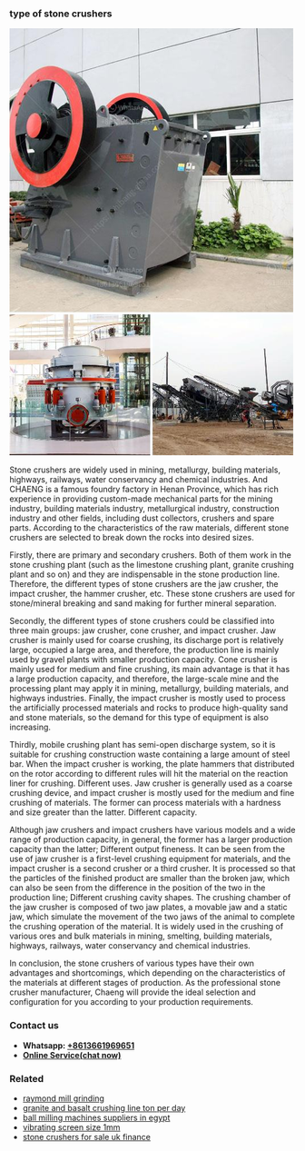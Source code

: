 <h3>type of stone crushers</h3><img src='1706754318.jpg' alt=''><p>Stone crushers are widely used in mining, metallurgy, building materials, highways, railways, water conservancy and chemical industries. And CHAENG is a famous foundry factory in Henan Province, which has rich experience in providing custom-made mechanical parts for the mining industry, building materials industry, metallurgical industry, construction industry and other fields, including dust collectors, crushers and spare parts. According to the characteristics of the raw materials, different stone crushers are selected to break down the rocks into desired sizes.</p><p>Firstly, there are primary and secondary crushers. Both of them work in the stone crushing plant (such as the limestone crushing plant, granite crushing plant and so on) and they are indispensable in the stone production line. Therefore, the different types of stone crushers are the jaw crusher, the impact crusher, the hammer crusher, etc. These stone crushers are used for stone/mineral breaking and sand making for further mineral separation.</p><p>Secondly, the different types of stone crushers could be classified into three main groups: jaw crusher, cone crusher, and impact crusher. Jaw crusher is mainly used for coarse crushing, its discharge port is relatively large, occupied a large area, and therefore, the production line is mainly used by gravel plants with smaller production capacity. Cone crusher is mainly used for medium and fine crushing, its main advantage is that it has a large production capacity, and therefore, the large-scale mine and the processing plant may apply it in mining, metallurgy, building materials, and highways industries. Finally, the impact crusher is mostly used to process the artificially processed materials and rocks to produce high-quality sand and stone materials, so the demand for this type of equipment is also increasing.</p><p>Thirdly, mobile crushing plant has semi-open discharge system, so it is suitable for crushing construction waste containing a large amount of steel bar. When the impact crusher is working, the plate hammers that distributed on the rotor according to different rules will hit the material on the reaction liner for crushing. Different uses. Jaw crusher is generally used as a coarse crushing device, and impact crusher is mostly used for the medium and fine crushing of materials. The former can process materials with a hardness and size greater than the latter. Different capacity.</p><p>Although jaw crushers and impact crushers have various models and a wide range of production capacity, in general, the former has a larger production capacity than the latter; Different output fineness. It can be seen from the use of jaw crusher is a first-level crushing equipment for materials, and the impact crusher is a second crusher or a third crusher. It is processed so that the particles of the finished product are smaller than the broken jaw, which can also be seen from the difference in the position of the two in the production line; Different crushing cavity shapes. The crushing chamber of the jaw crusher is composed of two jaw plates, a movable jaw and a static jaw, which simulate the movement of the two jaws of the animal to complete the crushing operation of the material. It is widely used in the crushing of various ores and bulk materials in mining, smelting, building materials, highways, railways, water conservancy and chemical industries.</p><p>In conclusion, the stone crushers of various types have their own advantages and shortcomings, which depending on the characteristics of the materials at different stages of production. As the professional stone crusher manufacturer, Chaeng will provide the ideal selection and configuration for you according to your production requirements.</p><h3>Contact us</h3><ul><li><strong>Whatsapp:&nbsp;<a href="https://wa.me/8613661969651">+8613661969651</a></strong></li><li><a href="https://swt.shibang-china.com/?git&amp;zhl&amp;type of stone crushers"><strong>Online Service(chat now)</strong></a></li></ul><h3>Related</h3><ul><li><a href='raymond mill grinding.md'>raymond mill grinding</a></li><li><a href='granite and basalt crushing line ton per day.md'>granite and basalt crushing line ton per day</a></li><li><a href='ball milling machines suppliers in egypt.md'>ball milling machines suppliers in egypt</a></li><li><a href='vibrating screen size 1mm.md'>vibrating screen size 1mm</a></li><li><a href='stone crushers for sale uk finance.md'>stone crushers for sale uk finance</a></li></ul>